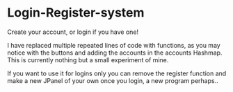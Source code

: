 # Login-Register-system
Create your account, or login if you have one! 

I have replaced multiple repeated lines of code with functions, as you may notice with the buttons and adding the accounts in the accounts Hashmap. This is currently nothing
but a small experiment of mine.

If you want to use it for logins only you can remove the register function and make a new JPanel of your own once you login, a new program perhaps..
